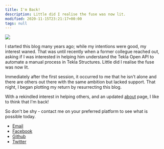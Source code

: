 ```yaml
---
title: I'm Back!
description: Little did I realise the fuse was now lit.
modified: 2020-11-15T23:21:17+00:00
tags: null
---
```


![](https://source.unsplash.com/7qjqQjt7zXQ/1600x900)

I started this blog many years ago; while my intentions were good, my interest waned. That was until recently when a former collegue reached out, asking if I was interested in helping him understand the Tekla Open API to automate a manual process in Tekla Structures. Little did I realise the fuse was now lit. 

Immediately after the first session, it occurred to me that he isn't alone and there are others out there with the same ambition but lacked support. That night, I began plotting my return by resurrecting this blog.

With a rekindled interest in helping others, and an updated [about](../about) page, I like to think that I'm back!

So don't be shy - contact me on your preferred platform to see what is possible today.

- [Email](mailto:teklanology@outlook.com)
- [Facebook](https://facebook.com/teklanology)
- [Github](https://github.com/teklanology)
- [Twitter](https://twitter.com/teklanology)